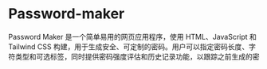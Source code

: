# Password-maker
 Password Maker 是一个简单易用的网页应用程序，使用 HTML、JavaScript 和 Tailwind CSS 构建，用于生成安全、可定制的密码。用户可以指定密码长度、字符类型和可选标签，同时提供密码强度评估和历史记录功能，以跟踪之前生成的密
